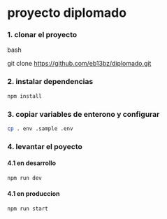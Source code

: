 # proyecto diplomado

### 1. clonar el proyecto

bash

git clone https://github.com/eb13bz/diplomado.git

### 2. instalar dependencias
```bash
npm install 
```

### 3. copiar variables de enterono y configurar 
```bash
cp . env .sample .env 
```
### 4. levantar el poyecto
#### 4.1 en desarrollo
```bash 
npm run dev 
```
#### 4.1 en produccion
```bash 
npm run start
```
